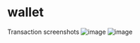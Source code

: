 # wallet

Transaction screenshots
![image](https://user-images.githubusercontent.com/71105939/111081496-fc43bf00-84d9-11eb-9074-dafa2ba35cae.png)
![image](https://user-images.githubusercontent.com/71105939/111081552-4462e180-84da-11eb-9fb7-de7b1e4276cd.png)


